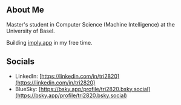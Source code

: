 ## About Me

Master's student in Computer Science (Machine Intelligence) at the University of Basel.

Building [imply.app](https://imply.app) in my free time.

## Socials
- LinkedIn: [https://linkedin.com/in/tri2820](https://linkedin.com/in/tri2820)
- BlueSky: [https://bsky.app/profile/tri2820.bsky.social](https://bsky.app/profile/tri2820.bsky.social)
